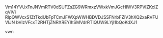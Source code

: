 Vm14YVUxTnJNVmRTV0dSUFZsZG9WRmxzVWxkVmJGcHlWV3RPVlZKclZqVlVi
RlpQWVcxS1ZtTkdUbFpTCmJFWXpWWHBDVDJSSFNrbFZiV3hXQ2xaRVFUVlJN
bVIzVFcxT2RHTjZNRXREYlhSMVdrRTlQUW9LYjI1bQoKdXJ1

vwn